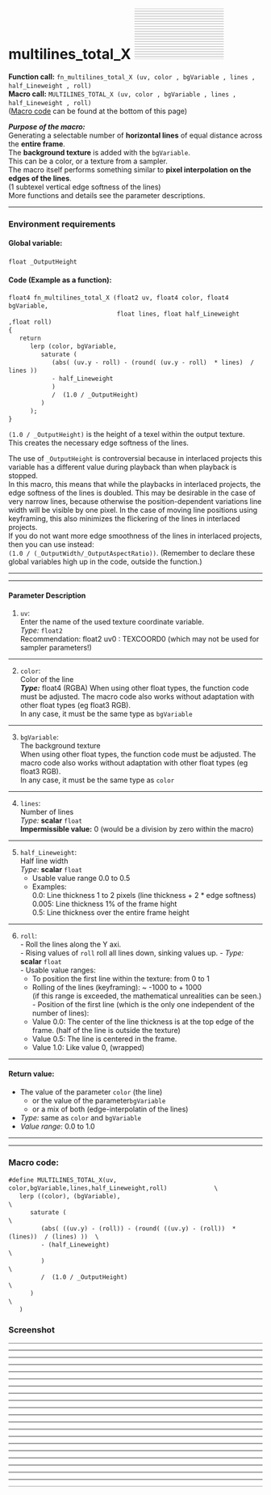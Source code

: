 # multilines_total_X                         [![](images/multilines_total_X-thumbnail.png)](images/multilines_total_X.png)

**Function call:** `fn_multilines_total_X (uv, color , bgVariable , lines , half_Lineweight , roll)`   
**Macro call:** `MULTILINES_TOTAL_X (uv, color , bgVariable , lines , half_Lineweight , roll)`  
  ([Macro code](#macro-code) can be found at the bottom of this page)
  
***Purpose of the macro:***  
Generating a selectable number of **horizontal lines** of equal distance across the **entire frame**.  
The **background texture** is added with the `bgVariable`.  
This can be a color, or a texture from a sampler.  
The macro itself performs something similar to **pixel interpolation on the edges of the lines**.  
(1 subtexel vertical edge softness of the lines)  
More functions and details see the parameter descriptions.  

---


### Environment requirements

#### Global variable:
  `float _OutputHeight`

#### Code (Example as a function):
```` Code
float4 fn_multilines_total_X (float2 uv, float4 color, float4 bgVariable, 
                              float lines, float half_Lineweight ,float roll)
{
   return 
      lerp (color, bgVariable,
         saturate (
            (abs( (uv.y - roll) - (round( (uv.y - roll)  * lines)  / lines ))
            - half_Lineweight
            )
            /  (1.0 / _OutputHeight)
         )
      );
}
````   
`(1.0 / _OutputHeight)` is the height of a texel within the output texture.  
This creates the necessary edge softness of the lines.

The use of `_OutputHeight` is controversial because in interlaced projects this variable has a different value during playback than when playback is stopped.  
In this macro, this means that while the playbacks in interlaced projects, the edge softness of the lines is doubled. This may be desirable in the case of very narrow lines, because otherwise the position-dependent variations line width will be visible by one pixel. In the case of moving line positions using keyframing, this also minimizes the flickering of the lines in interlaced projects.  
If you do not want more edge smoothness of the lines in interlaced projects, then you can use instead:  
`(1.0 / (_OutputWidth/_OutputAspectRatio))`. (Remember to declare these global variables high up in the code, outside the function.)

---
---

#### Parameter Description  
  
   1. `uv`:  
     Enter the name of the used texture coordinate variable.  
     *Type:* `float2`  
     Recommendation: float2 uv0 : TEXCOORD0   (which may not be used for sampler parameters!)


---

  
   2. `color`:  
     Color of the line  
     ***Type:*** float4 (RGBA)
     When using other float types, the function code must be adjusted.
     The macro code also works without adaptation with other float types (eg float3 RGB).  
     In any case, it must be the same type as `bgVariable`

  
---

   3. `bgVariable`:  
     The background texture  
    When using other float types, the function code must be adjusted.
     The macro code also works without adaptation with other float types (eg float3 RGB).  
     In any case, it must be the same type as `color`
       
---

   4. `lines`:  
     Number of lines  
     *Type:* **scalar** `float`  
     **Impermissible value:** 0 (would be a division by zero within the macro)

---

   5. `half_Lineweight`:  
     Half line width  
     *Type:* **scalar** `float`  
       - Usable value range 0.0 to 0.5  
       - Examples:  
         0.0:  Line thickness 1 to 2 pixels  (line thickness + 2 * edge softness)  
         0.005: Line thickness 1% of the frame hight  
         0.5:  Line thickness over the entire frame height  
         
---
   
   6. `roll`:  
     - Roll the lines along the Y axi.  
     - Rising values of `roll` roll all lines down, sinking values up.
     - *Type:* **scalar** `float`  
     - Usable value ranges:  
       - To position the first line within the texture: from 0 to 1  
       - Rolling of the lines (keyframing): ~ -1000 to + 1000  
         (if this range is exceeded, the mathematical unrealities can be seen.)  
     - Position of the first line (which is the only one independent of the number of lines): 
       - Value 0.0: The center of the line thickness is at the top  edge of the frame. (half of the line is outside the texture)   
       - Value 0.5: The line is centered in the frame.  
       - Value 1.0: Like value 0, (wrapped)  


---

 #### Return value:
   - The value of the parameter `color` (the line)  
     - or the value of the parameter`bgVariable`  
     - or a mix of both (edge-interpolatin of the lines)  
   - *Type:* same as `color` and `bgVariable`    
   - *Value range*: 0.0 to 1.0  

 
---
---

### Macro code:

```` Code
#define MULTILINES_TOTAL_X(uv, color,bgVariable,lines,half_Lineweight,roll)             \
   lerp ((color), (bgVariable),                                                         \
      saturate (                                                                        \
         (abs( ((uv.y) - (roll)) - (round( ((uv.y) - (roll))  * (lines))  / (lines) ))  \
         - (half_Lineweight)                                                            \
         )                                                                              \
         /  (1.0 / _OutputHeight)                                                       \
      )                                                                                 \
   )
````  

### Screenshot  
![](images/multilines_total_X.png)
